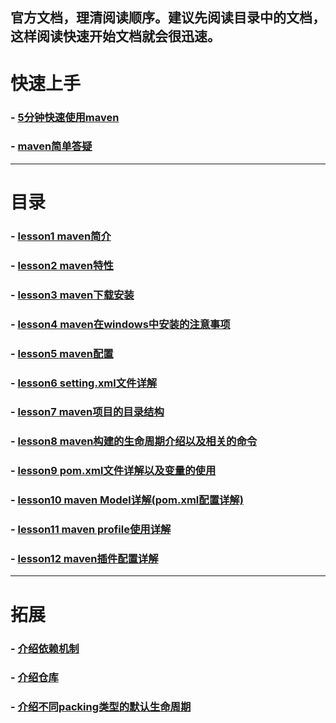 官方文档，理清阅读顺序。建议先阅读目录中的文档，这样阅读快速开始文档就会很迅速。
---

# 快速上手
### - [5分钟快速使用maven](https://maven.apache.org/guides/getting-started/maven-in-five-minutes.html)
### - [maven简单答疑](https://maven.apache.org/guides/getting-started/index.html)

---

# 目录
### - [lesson1 maven简介](https://maven.apache.org/what-is-maven.html)
### - [lesson2 maven特性](https://maven.apache.org/maven-features.html)
### - [lesson3 maven下载安装](https://maven.apache.org/download.cgi)
### - [lesson4 maven在windows中安装的注意事项](https://maven.apache.org/guides/getting-started/windows-prerequisites.html)
### - [lesson5 maven配置](https://maven.apache.org/guides/mini/guide-configuring-maven.html)
### - [lesson6 setting.xml文件详解](https://maven.apache.org/ref/3.5.3/maven-settings/settings.html)
### - [lesson7 maven项目的目录结构](https://maven.apache.org/guides/introduction/introduction-to-the-standard-directory-layout.html)
### - [lesson8 maven构建的生命周期介绍以及相关的命令](https://maven.apache.org/guides/introduction/introduction-to-the-lifecycle.html)
### - [lesson9 pom.xml文件详解以及变量的使用](https://maven.apache.org/guides/introduction/introduction-to-the-pom.html)
### - [lesson10 maven Model详解(pom.xml配置详解)](https://maven.apache.org/ref/3.5.3/maven-model/maven.html)
### - [lesson11 maven profile使用详解](https://maven.apache.org/guides/introduction/introduction-to-profiles.html)
### - [lesson12 maven插件配置详解](https://maven.apache.org/guides/mini/guide-configuring-plugins.html)

---

# 拓展
### - [介绍依赖机制](https://maven.apache.org/guides/introduction/introduction-to-dependency-mechanism.html)
### - [介绍仓库](https://maven.apache.org/guides/introduction/introduction-to-repositories.html)
### - [介绍不同packing类型的默认生命周期](https://maven.apache.org/ref/3.5.3/maven-core/default-bindings.html)